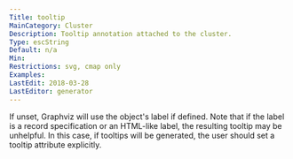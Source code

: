 ```yaml
---
Title: tooltip
MainCategory: Cluster
Description: Tooltip annotation attached to the cluster.
Type: escString
Default: n/a
Min: 
Restrictions: svg, cmap only
Examples: 
LastEdit: 2018-03-28
LastEditor: generator
---
```


If unset, Graphviz will use the object's label if defined. Note that if the label is a record specification or an HTML-like label, the resulting tooltip may be unhelpful. In this case, if tooltips will be generated, the user should set a tooltip attribute explicitly.
